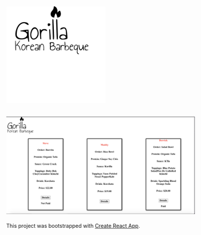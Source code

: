 
# ![alt text](https://github.com/JenniferSmith007/React_Gorilla/blob/main/src/components/images/Logo.png)

## ![alt text](https://github.com/JenniferSmith007/React_Gorilla/blob/main/src/components/images/Gorilla.png)


This project was bootstrapped with [Create React App](https://github.com/facebook/create-react-app).

